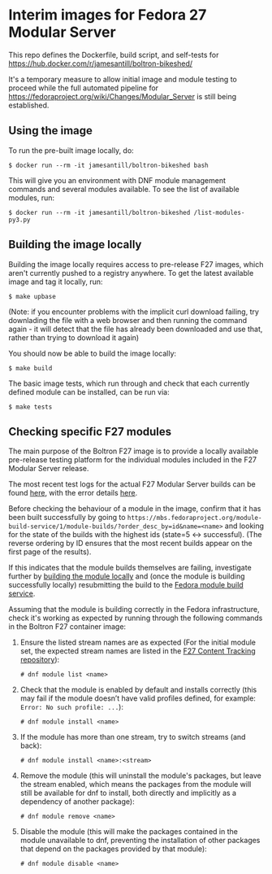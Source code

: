Interim images for Fedora 27 Modular Server
===========================================

This repo defines the Dockerfile, build script, and self-tests for
https://hub.docker.com/r/jamesantill/boltron-bikeshed/

It's a temporary measure to allow initial image and module testing to proceed
while the full automated pipeline for
https://fedoraproject.org/wiki/Changes/Modular_Server is still being
established.

Using the image
---------------

To run the pre-built image locally, do:

    $ docker run --rm -it jamesantill/boltron-bikeshed bash

This will give you an environment with DNF module management commands and
several modules available. To see the list of available modules, run:

    $ docker run --rm -it jamesantill/boltron-bikeshed /list-modules-py3.py

Building the image locally
--------------------------

Building the image locally requires access to pre-release F27 images, which
aren't currently pushed to a registry anywhere. To get the latest available
image and tag it locally, run:

    $ make upbase

(Note: if you encounter problems with the implicit curl download failing, try
downlading the file with a web browser and then running the command again - it
will detect that the file has already been downloaded and use that, rather
than trying to download it again)

You should now be able to build the image locally:

    $ make build

The basic image tests, which run through and check that each currently
defined module can be installed, can be run via:

    $ make tests

Checking specific F27 modules
-----------------------------

The main purpose of the Boltron F27 image is to provide a locally available
pre-release testing platform for the individual modules included in the F27
Modular Server release.

The most recent test logs for the actual F27 Modular Server builds can be
found [here](https://ci.centos.org/job/fedora-qa-compose_tester/lastCompletedBuild/artifact/compose_tester/mod_install_results.log), with the error details
[here](https://ci.centos.org/job/fedora-qa-compose-tests/lastCompletedBuild/artifact/compose-tests/error.log).

Before checking the behaviour of a module in the image, confirm that it has
been built successfully by going to
`https://mbs.fedoraproject.org/module-build-service/1/module-builds/?order_desc_by=id&name=<name>`
and looking for the state of the builds with the highest ids (state=5 <-> successful).
(The reverse ordering by ID ensures that the most recent builds appear on the
first page of the results).

If this indicates that the module builds themselves are failing, investigate further by
[building the module locally](https://docs.pagure.org/modularity/development/building-modules/building-local.html)
and (once the module is building successfully locally) resubmitting the build to the
[Fedora module build service](https://docs.pagure.org/modularity/development/building-modules/building-infra.html).

Assuming that the module is building correctly in the Fedora infrastructure,
check it's working as expected by running through the following commands in
the Boltron F27 container image:

1. Ensure the listed stream names are as expected (For the initial module set,
   the expected stream names are listed in the
   [F27 Content Tracking repository](https://github.com/fedora-modularity/f27-content-tracking)):

       # dnf module list <name>

2. Check that the module is enabled by default and installs correctly (this
   may fail if the module doesn’t have valid profiles defined, for example:
   `Error: No such profile: ...`):

       # dnf module install <name>

3. If the module has more than one stream, try to switch streams (and back):

       # dnf module install <name>:<stream>

4. Remove the module (this will uninstall the module's packages, but leave the
   stream enabled, which means the packages from the module will still be
   available for dnf to install, both directly and implicitly as a dependency
   of another package):

       # dnf module remove <name>

5. Disable the module (this will make the packages contained in the module
   unavailable to dnf, preventing the installation of other packages that
   depend on the packages provided by that module):

       # dnf module disable <name>
